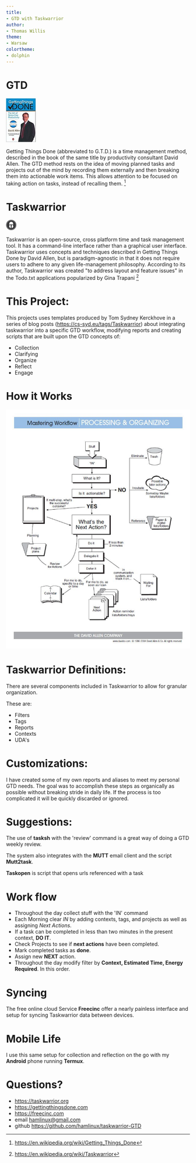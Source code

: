 ```yaml
---
title:
- GTD with Taskwarrior
author:
- Thomas Willis
theme:
- Warsaw
colortheme:
- dolphin
---
```

# **GTD**

![](gtd-book.jpg)

Getting Things Done (abbreviated to G.T.D.) is a time management method, described in the book of the same title by productivity consultant David Allen.
The GTD method rests on the idea of moving planned tasks and projects out of the mind
 by recording them externally and then breaking them into actionable
work items.  This allows attention to be focused on taking action on
tasks, instead of  recalling them. [^1]

# **Taskwarrior**

![](task.jpg)

Taskwarrior is an open-source, cross platform time and task management tool. It has a command-line interface rather than a graphical user interface.
Taskwarrior uses concepts and techniques described in Getting Things Done by David Allen, but is paradigm-agnostic in that it does not require users to adhere to any given life-management philosophy.  According to its author, Taskwarrior was created "to address layout and feature issues" in the Todo.txt applications popularized by Gina Trapani [^2]

# **This Project:**

This projects uses templates produced by Tom Sydney Kerckhove in a series of blog posts (https://cs-syd.eu/tags/Taskwarrior) about integrating taskwarrior into a specific GTD workflow, modifying reports and creating scripts that are built upon the GTD concepts of:

* Collection
* Clarifying
* Organize
* Reflect
* Engage

# **How it Works**
![GTD Flow Chart](gtd-flow.jpg)

# **Taskwarrior Definitions:**
There are several components included in Taskwarrior to allow for granular organization.

These are:

* Filters
* Tags
* Reports
* Contexts
* UDA's

# **Customizations:**
I have created some of my own reports and aliases to meet my personal GTD needs.  The goal was to accomplish these steps as organically as possible without breaking stride in daily life.  If the process is too complicated it will be quickly discarded or ignored.

# **Suggestions:**
 The use of **tasksh** with the 'review' command is a great way of doing a GTD weekly review.

 The system also integrates with the **MUTT** email client and the script **Mutt2task**.

**Taskopen** is script that opens urls referenced with a task

# **Work flow**

* Throughout the day collect stuff with the 'IN' command
* Each Morning clear *IN* by adding contexts, tags, and projects as well as assigning *Next Actions*.
* If a task can be completed in less than two minutes in the present context, **DO IT**.
* Check Projects to see if **next actions** have been completed.
* Mark completed tasks as **done**.
* Assign new  **NEXT** action.
* Throughout the day modify filter by **Context, Estimated Time, Energy Required**.  In this order.

# **Syncing**
The free online cloud Service **Freecinc** offer a nearly painless interface and setup for syncing Taskwarrior data between devices.

# **Mobile Life**
I use this same setup for collection and reflection on the go with my **Android** phone running **Termux**.

# **Questions?**

* https://taskwarrior.org
* https://gettingthingsdone.com
* https://freecinc.com
* email hamlinux@gmail.com
* github https://github.com/hamlinux/taskwarrior-GTD

[^1]:https://en.wikipedia.org/wiki/Getting_Things_Done
[^2]:https://en.wikipedia.org/wiki/Taskwarrior

